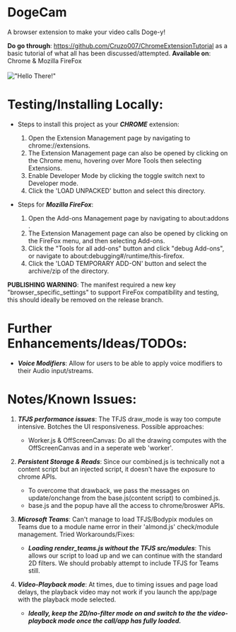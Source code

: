 # DogeCam
 A browser extension to make your video calls Doge-y!

 **Do go through**: https://github.com/Cruzo007/ChromeExtensionTutorial as a basic tutorial of what all has been discussed/attempted.
 **Available on**: Chrome & Mozilla FireFox<br><br>
!["Hello There!"](https://github.com/Cruzo007/Cruzo007/blob/master/DogeCam.gif)

# Testing/Installing Locally:

* Steps to install this project as your ***CHROME*** extension:
  1. Open the Extension Management page by navigating to chrome://extensions.
  2. The Extension Management page can also be opened by clicking on the Chrome menu, hovering over More Tools then selecting Extensions.  
  3. Enable Developer Mode by clicking the toggle switch next to Developer mode.
  4. Click the 'LOAD UNPACKED' button and select this directory.

* Steps for ***Mozilla FireFox***:
  1. Open the Add-ons Management page by navigating to about:addons .
  2. The Extension Management page can also be opened by clicking on the FireFox menu, and then selecting Add-ons.  
  3. Click the "Tools for all add-ons" button and click "debug Add-ons", or navigate to about:debugging#/runtime/this-firefox.
  4. Click the 'LOAD TEMPORARY ADD-ON' button and select the archive/zip of the directory.
 
 **PUBLISHING WARNING**: The manifest required a new key "browser_specific_settings" to support FireFox compatibility and testing, this should ideally be removed on the release branch.

# Further Enhancements/Ideas/TODOs:

* ***Voice Modifiers***: Allow for users to be able to apply voice modifiers to their Audio input/streams.
    
    
# Notes/Known Issues:

1. ***TFJS performance issues***: The TFJS draw_mode is way too compute intensive. Botches the UI responsiveness. Possible approaches:
    * Worker.js & OffScreenCanvas: Do all the drawing computes with the OffScreenCanvas and in a seperate web 'worker'.
  
2. ***Persistent Storage & Reads***: Since our combined.js is technically not a content script but an injected script, it doesn't have the exposure to chrome APIs.
    * To overcome that drawback, we pass the messages on update/onchange from the base.js(content script) to combined.js.
    * base.js and the popup have all the access to chrome/broswer APIs.

3. ***Microsoft Teams***: Can't manage to load TFJS/Bodypix modules on Teams due to a module name error in their 'almond.js' check/module management. Tried Workarounds/Fixes: 
    * ***Loading render_teams.js without the TFJS src/modules***: This allows our script to load up and we can continue with the standard 2D filters. We should probably attempt to include TFJS for Teams still.
    
4. ***Video-Playback mode***: At times, due to timing issues and page load delays, the playback video may not work if you launch the app/page with the playback mode selected.
    * ***Ideally, keep the 2D/no-filter mode on and switch to the the video-playback mode once the call/app has fully loaded.***
    


